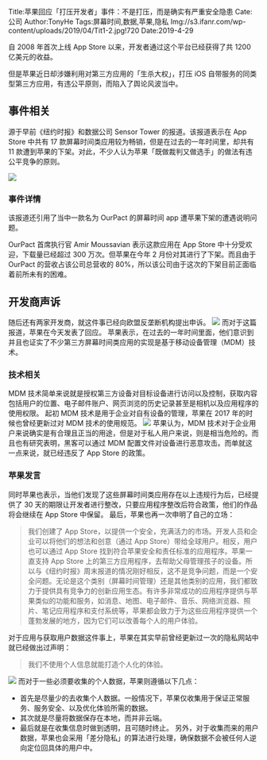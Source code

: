 Title:苹果回应「打压开发者」事件：不是打压，而是确实有严重安全隐患
Cate:公司
Author:TonyHe
Tags:屏幕时间,数据,苹果,隐私
Img://s3.ifanr.com/wp-content/uploads/2019/04/Tit1-2.jpg!720
Date:2019-4-29

自 2008 年首次上线 App Store 以来，开发者通过这个平台已经获得了共 1200 亿美元的收益。

但是苹果近日却涉嫌利用对第三方应用的「生杀大权」，打压 iOS 自带服务的同类型第三方应用，有违公平原则，而陷入了舆论风波当中。

## 事件相关
源于早前《纽约时报》和数据公司 Sensor Tower 的报道。该报道表示在 App Store 中共有 17 款屏幕时间类应用较为畅销，但是在过去的一年时间里，却共有 11 款遭到苹果的下架。对此，不少人认为苹果「既做裁判又做选手」的做法有违公平竞争的原则。

![](https://s3.ifanr.com/wp-content/uploads/2019/04/app_stores_list_2018_featured-1.jpg!720)

### 事件详情
该报道还引用了当中一款名为 OurPact 的屏幕时间 app 遭苹果下架的遭遇说明问题。

OurPact 首席执行官 Amir Moussavian 表示这款应用在 App Store 中十分受欢迎，下载量已经超过 300 万次。但苹果在今年 2 月份对其进行了下架。而且由于 OurPact 的营收占该公司总营收的 80%，所以该公司由于这次的下架目前正面临着前所未有的困难。

## 开发商声诉
随后还有两家开发商，就这件事已经向欧盟反垄断机构提出申诉。
![](https://s3.ifanr.com/wp-content/uploads/2019/04/screen-time.jpg!720)
而对于这篇报道，苹果在今天发表了回应。
苹果表示，在过去的一年时间里面，他们意识到并且也证实了不少第三方屏幕时间类应用的实现是基于移动设备管理（MDM）技术。

### 技术相关
MDM 技术简单来说就是授权第三方设备对目标设备进行访问以及控制，获取内容包括用户的位置、电子邮件账户、网页浏览的历史记录甚至是相机以及应用程序的使用权限。
起初 MDM 技术是用于企业对自有设备的管理，苹果在 2017 年的时候也曾经更新过对 MDM 技术的使用规范。
![](https://s3.ifanr.com/wp-content/uploads/2019/04/Tit1-2.jpg!720)
苹果认为，MDM 技术对于企业用户来说确实是有合理且正当的用途，但是对于私人用户来说，则是相当危险的。而且也有研究表明，黑客可以通过 MDM 配置文件对设备进行恶意攻击。而单就这一点来说，就已经违反了 App Store 的政策。

### 苹果发言
同时苹果也表示，当他们发现了这些屏幕时间类应用存在以上违规行为后，已经提供了 30 天的期限让开发者进行整改，只要应用程序整改后符合政策，他们的作品将会继续在 App Store 中保留。
最后，苹果也再一次申明了自己的立场：

> 我们创建了 App Store，以提供一个安全，充满活力的市场。开发人员和企业可以将他们的想法和创意（通过 App Store）带给全球用户。相反，用户也可以通过 App Store 找到符合苹果安全和责任标准的应用程序。苹果一直支持 App Store 上的第三方应用程序，去帮助父母管理孩子的设备。所以与《纽约时报》周末报道的情况刚好相反，这不是竞争问题，而是一个安全问题。无论是这个类别（屏幕时间管理）还是其他类别的应用，我们都致力于提供具有竞争力的创新应用生态。有许多非常成功的应用程序提供与苹果类似的功能和服务，如消息、地图、电子邮件、音乐、网络浏览器、照片、笔记应用程序和支付系统等，苹果都会致力于为这些应用程序提供一个蓬勃发展的地方，因为它们可以改善每个人的用户体验。

对于应用与获取用户数据这件事上，苹果在其实早前曾经更新过一次的隐私网站中就已经做出过声明：

> 我们不使用个人信息就能打造个人化的体验。

![](https://s3.ifanr.com/wp-content/uploads/2019/04/1-3.jpeg!720)
而对于一些必须要收集的个人数据，苹果则遵循以下几点：
+ 首先是尽量少的去收集个人数据。一般情况下，苹果仅收集用于保证正常服务、服务安全、以及优化体验所需的数据。
+ 其次就是尽量将数据保存在本地，而并非云端。
+ 最后就是在收集信息时做到透明，且可随时终止。
另外，对于收集而来的用户数据，苹果也会采用「差分隐私」的算法进行处理，确保数据不会被任何人逆向定位回具体的用户中。